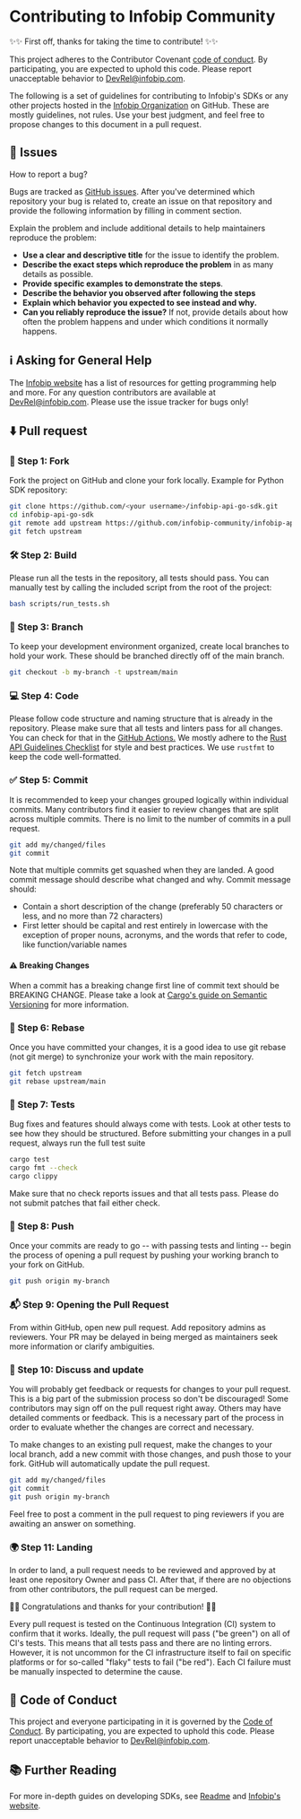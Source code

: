 # Contributing to Infobip Community

✨✨ First off, thanks for taking the time to contribute! ✨✨

This project adheres to the Contributor Covenant [code of conduct](CODE_OF_CONDUCT.md). By participating,
you are expected to uphold this code. Please report unacceptable behavior to DevRel@infobip.com.

The following is a set of guidelines for contributing to Infobip's SDKs or any other projects
hosted in the [Infobip Organization](https://github.com/infobip-community) on GitHub.
These are mostly guidelines, not rules. Use your best judgment,
and feel free to propose changes to this document in a pull request.

## 🚩 Issues
How to report a bug?

Bugs are tracked as [GitHub issues](https://docs.github.com/en/issues/tracking-your-work-with-issues/about-issues). After you've determined which repository your bug is related to,
create an issue on that repository and provide the following information by filling in comment section.

Explain the problem and include additional details to help maintainers reproduce the problem:
* **Use a clear and descriptive title** for the issue to identify the problem.
* **Describe the exact steps which reproduce the problem** in as many details as possible.
* **Provide specific examples to demonstrate the steps**.
* **Describe the behavior you observed after following the steps**
* **Explain which behavior you expected to see instead and why.**
* **Can you reliably reproduce the issue?** If not, provide details about how often the problem happens and under which conditions it normally happens.

## ℹ️ Asking for General Help

The [Infobip website](https://www.infobip.com/docs/api) has a list of resources for getting programming help and more.
For any question contributors are available at [DevRel@infobip.com](mailto:DevRel@infobip.com).
Please use the issue tracker for bugs only!

## ⬇️ Pull request

### 🍴 Step 1: Fork
Fork the project on GitHub and clone your fork locally.
Example for Python SDK repository:
```bash
git clone https://github.com/<your username>/infobip-api-go-sdk.git
cd infobip-api-go-sdk
git remote add upstream https://github.com/infobip-community/infobip-api-go-sdk.git
git fetch upstream
```
### 🛠️ Step 2: Build
Please run all the tests in the repository, all tests should pass.
You can manually test by calling the included script from the root of the project:
```bash
bash scripts/run_tests.sh
```

### 🌱 Step 3: Branch
To keep your development environment organized, create local branches to hold your work.
These should be branched directly off of the main branch.

```bash
git checkout -b my-branch -t upstream/main
```

### 💻 Step 4: Code
Please follow code structure and naming structure that is already in the repository.
Please make sure that all tests and linters pass for all changes. You can check for that in the [GitHub Actions.](https://github.com/infobip-community/infobip-api-rust-sdk/actions)
We mostly adhere to the [Rust API Guidelines Checklist](https://rust-lang.github.io/api-guidelines/checklist.html) for style and best practices.
We use `rustfmt` to keep the code well-formatted.

### ✅ Step 5: Commit
It is recommended to keep your changes grouped logically within individual commits.
Many contributors find it easier to review changes that are split across multiple commits.
There is no limit to the number of commits in a pull request.

```bash
git add my/changed/files
git commit
```

Note that multiple commits get squashed when they are landed.
A good commit message should describe what changed and why.
Commit message should:

* Contain a short description of the change (preferably 50 characters or less, and no more than 72 characters)
* First letter should be capital and rest entirely in lowercase with the exception of proper nouns, acronyms,
  and the words that refer to code, like function/variable names

#### ⚠️ Breaking Changes

When a commit has a breaking change first line of commit text should be BREAKING CHANGE.
Please take a look at [Cargo's guide on Semantic Versioning](https://doc.rust-lang.org/cargo/reference/semver.html) for more information.

### 📌 Step 6: Rebase
Once you have committed your changes, it is a good idea to use git rebase (not git merge) to synchronize your work with the main repository.
```bash
git fetch upstream
git rebase upstream/main
```

### 🧪 Step 7: Tests
Bug fixes and features should always come with tests. Look at other tests to see how they should be structured.
Before submitting your changes in a pull request, always run the full test suite
```bash
cargo test
cargo fmt --check
cargo clippy
```
Make sure that no check reports issues and that all tests pass. Please do not submit patches that fail either check.

### 🚀 Step 8: Push
Once your commits are ready to go -- with passing tests and linting -- begin the process of opening a pull request by pushing your working branch to your fork on GitHub.
```bash
git push origin my-branch
```

### 📬 Step 9: Opening the Pull Request
From within GitHub, open new pull request. Add repository admins as reviewers.
Your PR may be delayed in being merged as maintainers seek more information or clarify ambiguities.

### 🤼 Step 10: Discuss and update
You will probably get feedback or requests for changes to your pull request.
This is a big part of the submission process so don't be discouraged!
Some contributors may sign off on the pull request right away.
Others may have detailed comments or feedback.
This is a necessary part of the process in order to evaluate whether the changes are correct and necessary.

To make changes to an existing pull request, make the changes to your local branch,
add a new commit with those changes, and push those to your fork. GitHub will automatically update the pull request.

```bash
git add my/changed/files
git commit
git push origin my-branch
```

Feel free to post a comment in the pull request to ping reviewers if you are awaiting an answer on something.

### 🌍 Step 11: Landing

In order to land, a pull request needs to be reviewed and approved by at least one repository Owner and pass CI.
After that, if there are no objections from other contributors, the pull request can be merged.

🎉🎊 Congratulations and thanks for your contribution! 🎊🎉

Every pull request is tested on the Continuous Integration (CI) system to confirm that it works.
Ideally, the pull request will pass ("be green") on all of CI's tests.
This means that all tests pass and there are no linting errors.
However, it is not uncommon for the CI infrastructure itself to fail on specific platforms or for so-called "flaky" tests to fail ("be red").
Each CI failure must be manually inspected to determine the cause.

## 📜 Code of Conduct

This project and everyone participating in it is governed by the [Code of Conduct](CODE_OF_CONDUCT.md).
By participating, you are expected to uphold this code.
Please report unacceptable behavior to [DevRel@infobip.com](mailto:DevRel@infobip.com).

## 📚 Further Reading

For more in-depth guides on developing SDKs, see
[Readme](README.md) and [Infobip's website](https://www.infobip.com/docs/api).
